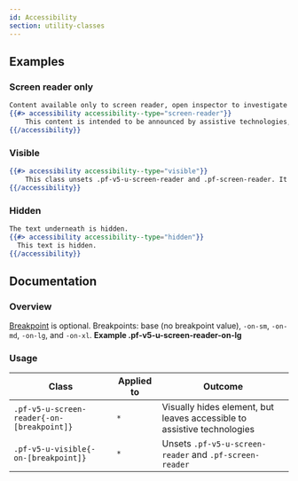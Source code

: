 ```yaml
---
id: Accessibility
section: utility-classes
---
```


## Examples
### Screen reader only
```hbs
Content available only to screen reader, open inspector to investigate
{{#> accessibility accessibility--type="screen-reader"}}
    This content is intended to be announced by assistive technologies, but not visually presented.
{{/accessibility}}
```

### Visible
```hbs
{{#> accessibility accessibility--type="visible"}}
    This class unsets .pf-v5-u-screen-reader and .pf-screen-reader. It will be visible.
{{/accessibility}}
```

### Hidden
```hbs
The text underneath is hidden.
{{#> accessibility accessibility--type="hidden"}}
  This text is hidden.
{{/accessibility}}
```

## Documentation
### Overview
[Breakpoint](/developer-resources/global-css-variables#breakpoint-variables-and-class-suffixes) is optional. Breakpoints: base (no breakpoint value), `-on-sm`, `-on-md`, `-on-lg`, and `-on-xl`. **Example .pf-v5-u-screen-reader-on-lg**

### Usage
| Class | Applied to | Outcome |
| -- | -- | -- |
| `.pf-v5-u-screen-reader{-on-[breakpoint]}` | `*` |  Visually hides element, but leaves accessible to assistive technologies |
| `.pf-v5-u-visible{-on-[breakpoint]}` | `*` |  Unsets `.pf-v5-u-screen-reader` and `.pf-screen-reader` |
